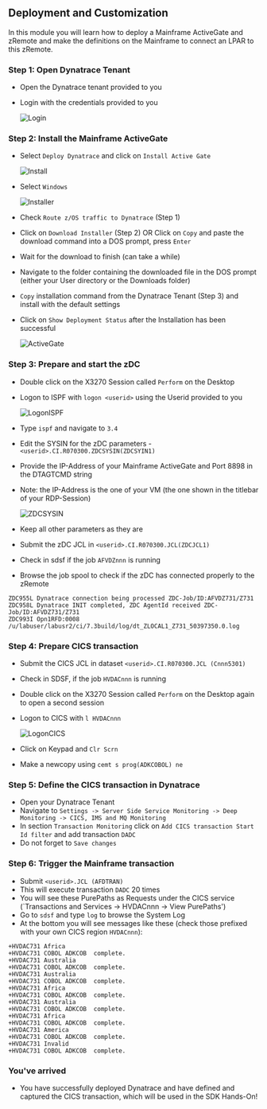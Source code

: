## Deployment and Customization

In this module you will learn how to deploy a Mainframe ActiveGate and zRemote and make the definitions on the Mainframe to connect an LPAR to this zRemote.

### Step 1: Open Dynatrace Tenant
- Open the Dynatrace tenant provided to you
- Login with the credentials provided to you

  ![Login](../../assets/images/Credentials.png)

### Step 2: Install the Mainframe ActiveGate
- Select `Deploy Dynatrace` and click on `Install Active Gate`

  ![Install](../../assets/images/Install_AG.png)

- Select `Windows`

  ![Installer](../../assets/images/Installer.png)

- Check `Route z/OS traffic to Dynatrace` (Step 1)
- Click on `Download Installer` (Step 2) OR Click on `Copy` and paste the download command into a DOS prompt, press `Enter`
- Wait for the download to finish (can take a while)
- Navigate to the folder containing the downloaded file in the DOS prompt (either your User directory or the Downloads folder)
- `Copy` installation command from the Dynatrace Tenant (Step 3) and install with the default settings
- Click on `Show Deployment Status` after the Installation has been successful

  ![ActiveGate](../../assets/images/AG_Details.png)

### Step 3: Prepare and start the zDC
- Double click on the X3270 Session called `Perform` on the Desktop
- Logon to ISPF with `logon <userid>` using the Userid provided to you 

  ![LogonISPF](../../assets/images/Logon_ISPF.png)

- Type `ispf` and navigate to `3.4`
- Edit the SYSIN for the zDC parameters - `<userid>.CI.R070300.ZDCSYSIN(ZDCSYIN1)`
- Provide the IP-Address of your Mainframe ActiveGate and Port 8898 in the DTAGTCMD string
- Note: the IP-Address is the one of your VM (the one shown in the titlebar of your RDP-Session)

  ![ZDCSYSIN](../../assets/images/ZDCSYSIN.png)

- Keep all other parameters as they are  
- Submit the zDC JCL in `<userid>.CI.R070300.JCL(ZDCJCL1)`
- Check in sdsf if the job `AFVDZnnn` is running
- Browse the job spool to check if the zDC has connected properly to the zRemote

```
ZDC955L Dynatrace connection being processed ZDC-Job/ID:AFVDZ731/Z731                  
ZDC958L Dynatrace INIT completed, ZDC AgentId received ZDC-Job/ID:AFVDZ731/Z731        
ZDC993I Opn1RFD:0008  /u/labuser/labusr2/ci/7.3build/log/dt_ZLOCAL1_Z731_50397350.0.log
```

### Step 4: Prepare CICS transaction
- Submit the CICS JCL in dataset `<userid>.CI.R070300.JCL (Cnnn5301)`
- Check in SDSF, if the job `HVDACnnn` is running 
- Double click on the X3270 Session called `Perform` on the Desktop again to open a second session
- Logon to CICS with `l HVDACnnn` 

  ![LogonCICS](../../assets/images/Logon_CICS.png)

- Click on Keypad and `Clr Scrn`
- Make a newcopy using `cemt s prog(ADKCOBOL) ne` 

### Step 5: Define the CICS transaction in Dynatrace
- Open your Dynatrace Tenant
- Navigate to `Settings -> Server Side Service Monitoring -> Deep Monitoring -> CICS, IMS and MQ Monitoring` 
- In section `Transaction Monitoring` click on `Add CICS transaction Start Id filter` and add transaction `DADC`
- Do not forget to `Save changes`

### Step 6: Trigger the Mainframe transaction 
- Submit `<userid>.JCL (AFDTRAN)` 
- This will execute transaction `DADC` 20 times
- You will see these PurePaths as Requests under the CICS service (`Transactions and Services -> HVDACnnn -> View PurePaths')
- Go to `sdsf` and type `log` to browse the System Log
- At the bottom you will see messages like these (check those prefixed with your own CICS region `HVDACnnn`):
```
+HVDAC731 Africa                 
+HVDAC731 COBOL ADKCOB  complete.
+HVDAC731 Australia              
+HVDAC731 COBOL ADKCOB  complete.
+HVDAC731 Australia              
+HVDAC731 COBOL ADKCOB  complete.
+HVDAC731 Africa                 
+HVDAC731 COBOL ADKCOB  complete.
+HVDAC731 Australia              
+HVDAC731 COBOL ADKCOB  complete.
+HVDAC731 Africa                 
+HVDAC731 COBOL ADKCOB  complete.
+HVDAC731 America                
+HVDAC731 COBOL ADKCOB  complete.
+HVDAC731 Invalid                
+HVDAC731 COBOL ADKCOB  complete. 
```

### You've arrived
- You have successfully deployed Dynatrace and have defined and captured the CICS transaction, which will be used in the SDK Hands-On! 

